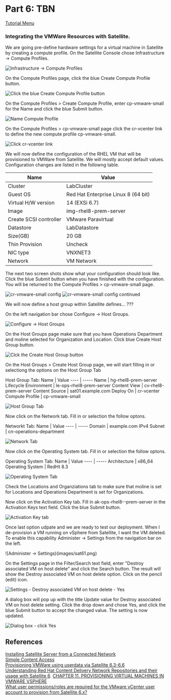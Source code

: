 # Part 6: TBN


[Tutorial Menu](https://github.com/pslucas0212/RedHat-Satellite-VM-Provisioning-to-vSphere-Tutorial)  

### Integrating the VMWare Resources with Satellite. 


We are going pre-define hardware settings for a virtual machine in Satellite by creating a compute profile.  On the Satellite Console chose Infrastructure -> Compute Profiles.

![Infrastructure -> Compute Profiles](/images/sat44.png)

On the Compute Profiles page, click the blue Create Compute Profile button.  

![Click the blue Create Compute Profile button](/images/sat45.png)

On the Compute Profiles > Create Compute Profile, enter cp-vmware-small for the Name and click the blue Submit button.  

![Name Compute Profile](/images/sat46.png)  

On the Compute Profiles > cp-vmware-small page click the cr-vcenter link to define the new compute profile cp-vmware-small.  

![Click cr-vcenter link](/images/sat47.png)

We will now define the configuration of the RHEL VM that will be provisioned to VMWare from Satellite.  We will mostly accept default values.  Configuration changes are listed in the followng table.  

Name | Value
---- | -----
Cluster | LabCluster
Guest OS | Red Hat Enterprise Linux 8 (64 bit)
Virtual H/W version | 14 (EXSi 6.7)
Image | img-rhel8-prem-server
Create SCSI controller | VMware Paravirtual
Datastore | LabDatastore
Size(GB) | 20 GB
Thin Provision | Uncheck
NIC type | VNXNET3
Network | VM Network

The next two screen shots show what your configuration should look like.  Click the blue Submit button when you have finished with the configuration.  You will be returned to the  Compute Profiles > cp-vmware-small page.  

![cr-vmware-small config](/images/sat48.png)
![cr-vmware-small config continued](/images/sat48a.png)

We will now define a host group within Satellite defines... ???

On the left navigation bar chose Configure -> Host Groups.  

![Configure -> Host Groups](/images/sat56.png)

On the Host Groups page make sure that you have Operations Department and moline selected for Organization and Location.  Click blue Create Host Group button.

![Clck the Create Host Group button](/images/sat57.png)

On the Host Groups > Create Host Group page, we will start filling in or selectiong the options on the Host Group Tab

Host Group Tab:
Name | Value
---- | -----
Name | hg-rhel8-prem-server
Lifecycle Environment | le-ops-rhel8-prem-server
Content View | cv-rhel8-prem-server
Content Source | sat01.example.com
Deploy On | cr-vcenter
Compute Profile | cp-vmware-small

![Host Group Tab](/images/sat58.png)  

Now click on the Network tab.  Fill in or selection the follow optons.  

Networkt Tab:
Name | Value
---- | -----
Domain | example.com
IPv4 Subnet | cn-operations-department

![Network Tab](/images/sat59.png)  

Now click on the Operating System tab.  Fill in or selection the follow optons. 

Operating System Tab:
Name | Value
---- | -----
Architecture | x86_64
Operating System | RedHt 8.3

![Operating System Tab](/images/sat59.png)  

Check the Locations and Organziations tab to make sure that moline is set for Locations and Operations Department is set for Organizations.

Now click on the Activation Key tab.  Fill in ak-ops-rhel8--prem-server in the Activation Keys text field.   Click the blue Submit button.

![Activation Key tab](/images/sat60.png)

Once last option udpate and we are ready to test our deployment.  When I de-provision a VM running on vSphere from Satellite, I want the VM deleted.  To enable this capability Administer -> Settings from the navigation bar on the left.

![Administer -> Settings)(images/sat61.png)

On the Settings page in the Filter/Search text field, enter "Destroy associated VM on host delete" and click the Search button.  The result will show the Destroy associated VM on host delete option.  Click on the pencil (edit) icon. 

![Settings - Destroy associated VM on host delete - Yes](/images/sat62.png)  

A dialog box will pop up with the title Update value for Destroy associated VM on host delete setting.  Click the drop down and chose Yes, and click the blue Submit button to accept the changed value.  The setting is now updated.

![Dialog box - click Yes](/images/sat62.png)

## References  
[Installing Satellite Server from a Connected Network](https://access.redhat.com/documentation/en-us/red_hat_satellite/6.9/html/installing_satellite_server_from_a_connected_network/index)   
[Simple Content Access](https://access.redhat.com/articles/simple-content-access)  
[Provisioning VMWare using userdata via Satellite 6.3-6.6](https://access.redhat.com/blogs/1169563/posts/3640721)  
[Understanding Red Hat Content Delivery Network Repositories and their usage with Satellite 6](https://access.redhat.com/articles/1586183). 
[CHAPTER 11. PROVISIONING VIRTUAL MACHINES IN VMWARE VSPHERE](https://access.redhat.com/documentation/en-us/red_hat_satellite/6.9/html/provisioning_guide/provisioning_virtual_machines_in_vmware_vsphere#Provisioning_Virtual_Machines_in_VMware_vSphere-Creating_a_VMware_vSphere_User)  
[What user permissions/roles are required for the VMware vCenter user account to provision from Satellite 6.x?](https://access.redhat.com/solutions/1339483)


